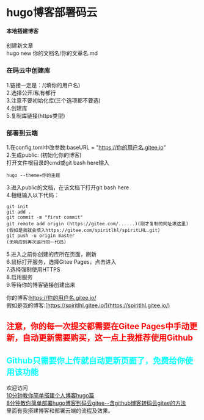 # hugo博客部署码云


#### <font color=cyan></font>本地搭建博客
  创建新文章  
  hugo new 你的文档名/你的文章名.md

### <font color=cyan></font>在码云中创建库
  1.链接一定是：/(填你的用户名)  
  2.选择公开/私有都行  
  3.注意不要初始化库(三个选项都不要选)  
  4.创建库  
  5.复制库链接(https类型)  

### <font color=cyan></font>部署到云端
  1.在config.toml中改参数:baseURL = "https://你的用户名.gitee.io"  
  2.生成public: (初始化你的博客)  
  打开文件根目录的cmd或git bash here输入  
  ```
  hugo --theme=你的主题
  ```
  3.进入public的文档，在该文档下打开git bash here  
  4.相继输入以下代码：  
  ```
  git init
  git add .
  git commit -m "first commit"
  git remote add origin (https://gitee.com/......)(刚才复制的网址填这里)
  (假如是我就会填入https://gitee.com/spiritlhl/spiritLHL.git)
  git push -u origin master 
  (无响应则再次运行同一代码)
  ```
  5.进入之前你创建的库所在页面，刷新  
  6.鼠标打开服务，选择Gitee Pages，点击进入  
  7.选择强制使用HTTPS  
  8.启用服务  
  9.等待你的博客链接创建出来  

你的博客:https://你的用户名.gitee.io/  
假如是我的博客:[https://spiritlhl.gitee.io/](https://spiritlhl.gitee.io/)

## <font color=red>注意，你的每一次提交都需要在Gitee Pages中手动更新，自动更新需要购买，这一点上我推荐使用Github</font>

## <font color=cyan>Github只需要你上传就自动更新页面了，免费给你使用该功能</font>

欢迎访问  
[10分钟教你简单搭建个人博客hugo篇](https://www.bilibili.com/video/BV13c411h7k7/)  
[8分钟教你简单部署hugo博客到码云gitee--含github博客转码云gitee的方法](https://www.bilibili.com/video/BV17p4y1C78w/)  
里面有我搭建博客和部署云端的流程及效果。






